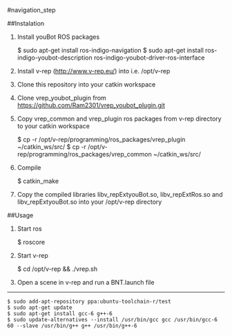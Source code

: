 #navigation_step

##Instalation

1) Install youBot ROS packages

    $ sudo apt-get install ros-indigo-navigation
    $ sudo apt-get install ros-indigo-youbot-description ros-indigo-youbot-driver-ros-interface

2) Install v-rep (http://www.v-rep.eu/) into i.e. /opt/v-rep

3) Clone this repository into your catkin workspace

4) Clone vrep_youbot_plugin from https://github.com/Ram2301/vrep_youbot_plugin.git

5) Copy vrep_common and vrep_plugin ros packages from v-rep directory to your catkin workspace

    $ cp -r /opt/v-rep/programming/ros_packages/vrep_plugin ~/catkin_ws/src/
    $ cp -r /opt/v-rep/programming/ros_packages/vrep_common ~/catkin_ws/src/

6) Compile

    $ catkin_make

7) Copy the compiled libraries libv_repExtyouBot.so, libv_repExtRos.so and libv_repExtyouBot.so into your /opt/v-rep directory

##Usage

1) Start ros

    $ roscore

2) Start v-rep

    $ cd /opt/v-rep && ./vrep.sh

3) Open a scene in v-rep and run a BNT.launch file

--------------------------------

    $ sudo add-apt-repository ppa:ubuntu-toolchain-r/test
    $ sudo apt-get update
    $ sudo apt-get install gcc-6 g++-6
    $ sudo update-alternatives --install /usr/bin/gcc gcc /usr/bin/gcc-6 60 --slave /usr/bin/g++ g++ /usr/bin/g++-6
